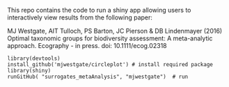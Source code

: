 This repo contains the code to run a shiny app allowing users to interactively view results from the following paper:

MJ Westgate, AIT Tulloch, PS Barton, JC Pierson & DB Lindenmayer (2016) Optimal taxonomic groups for biodiversity assessment: A meta-analytic approach. Ecography - in press. doi: 10.1111/ecog.02318 
    
```
library(devtools)
install_github('mjwestgate/circleplot') # install required package
library(shiny)
runGitHub( "surrogates_metaAnalysis", "mjwestgate")  # run

```
